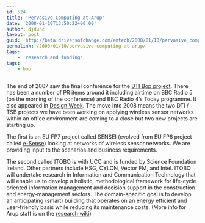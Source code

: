 ```yaml
---
id: 524
title: 'Pervasive Computing at Arup'
date: '2008-01-10T13:50:22+00:00'
author: djdunc
layout: post
guid: 'http://beta.driversofchange.com/emtech/2008/01/10/pervasive_computing_at_arup/'
permalink: /2008/01/10/pervasive-computing-at-arup/
tags:
    - 'research and funding'
tags:
    - bop
---
```


The end of 2007 saw the final conference for the [DTI Bop project](http://blogs.driversofchange.com/emtech/docs/Bop_booklet_portrait.pdf). There has been a number of PR items around it including airtime on BBC Radio 5 (on the morning of the conference) and BBC Radio 4’s Today programme. It also appeared in [Design Week](http://www.designweek.co.uk/Articles/137063/Study+takes+sensory+approach+to+improve+office+of+the.html). The move into 2008 means the two DTI / TSB projects we have been working on applying wireless sensor networks within an office environment are coming to a close but two new projects are starting up.

The first is an EU FP7 project called SENSEI (evolved from EU FP6 project called [e-Sense](http://www.ist-e-sense.org/)) looking at networks of wireless sensor networks. We are providing input to the scenarios and business requirements.

The second called ITOBO is with UCC and is funded by Science Foundation Ireland. Other partners include HSG, CYLON, Vector FM, and Intel. ITOBO will undertake research in Information and Communication Technology that will enable us to develop a holistic, methodological framework for life-cycle oriented information management and decision support in the construction and energy-management sectors. The domain-specific goal is to develop an anticipating (smart) building that operates on an energy efficient and user-friendly basis while reducing its maintenance costs. (More info for Arup staff is on the [research wiki](http://oasys.intranet.arup.com/ArupResearch/index.php/ITOBO))